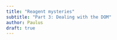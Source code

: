 ```yaml
---
title: "Reagent mysteries"
subtitle: "Part 3: Dealing with the DOM"
author: Paulus
draft: true
---
```


